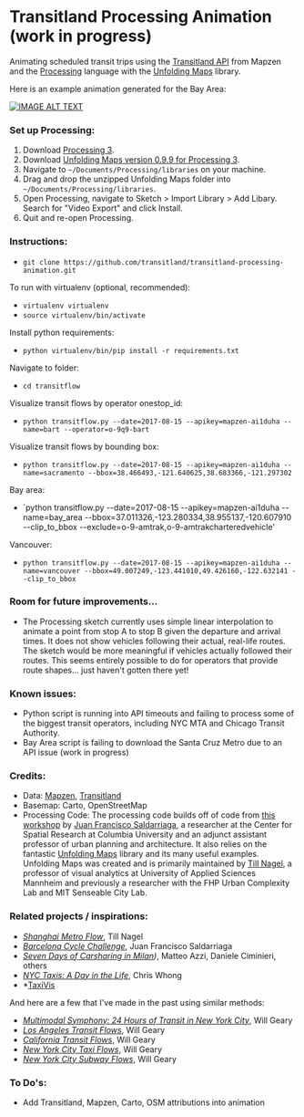 # Transitland Processing Animation (work in progress)
Animating scheduled transit trips using the [Transitland API](https://transit.land/) from Mapzen and the [Processing](https://processing.org/) language with the [Unfolding Maps](http://unfoldingmaps.org/) library.

Here is an example animation generated for the Bay Area:

[![IMAGE ALT TEXT](http://i.imgur.com/kkOxCil.png)](https://vimeo.com/226987064 "Transit Flow Map of San Francisco Bay Area")

### Set up Processing:
1. Download [Processing 3](https://processing.org/).
2. Download [Unfolding Maps version 0.9.9 for Processing 3](http://services.informatik.hs-mannheim.de/~nagel/GDV/Unfolding_for_processing_0.9.9beta.zip).
3. Navigate to `~/Documents/Processing/libraries` on your machine.
4. Drag and drop the unzipped Unfolding Maps folder into `~/Documents/Processing/libraries`.
5. Open Processing, navigate to Sketch > Import Library > Add Libary. Search for "Video Export" and click Install.
6. Quit and re-open Processing.

### Instructions:
- `git clone https://github.com/transitland/transitland-processing-animation.git`

To run with virtualenv (optional, recommended):
- `virtualenv virtualenv`
- `source virtualenv/bin/activate`

Install python requirements:
- `python virtualenv/bin/pip install -r requirements.txt`

Navigate to folder:
- `cd transitflow`

Visualize transit flows by operator onestop_id:
- `python transitflow.py --date=2017-08-15 --apikey=mapzen-ai1duha --name=bart --operator=o-9q9-bart`

Visualize transit flows by bounding box:
- `python transitflow.py --date=2017-08-15 --apikey=mapzen-ai1duha --name=sacramento --bbox=38.466493,-121.640625,38.683366,-121.297302`

Bay area:
- `python transitflow.py --date=2017-08-15 --apikey=mapzen-ai1duha --name=bay_area --bbox=37.011326,-123.280334,38.955137,-120.607910 --clip_to_bbox --exclude=o-9-amtrak,o-9-amtrakcharteredvehicle'

Vancouver:
- `python transitflow.py --date=2017-08-15 --apikey=mapzen-ai1duha --name=vancouver --bbox=49.007249,-123.441010,49.426160,-122.632141 --clip_to_bbox`

### Room for future improvements...
- The Processing sketch currently uses simple linear interpolation to animate a point from stop A to stop B given the departure and arrival times. It does not show vehicles following their actual, real-life routes. The sketch would be more meaningful if vehicles actually followed their routes. This seems entirely possible to do for operators that provide route shapes... just haven't gotten there yet!

### Known issues:
- Python script is running into API timeouts and failing to process some of the biggest transit operators, including NYC MTA and Chicago Transit Authority.
- Bay Area script is failing to download the Santa Cruz Metro due to an API issue (work in progress)

### Credits:
- Data: [Mapzen](https://mapzen.com/), [Transitland](https://transit.land/)
- Basemap: Carto, OpenStreetMap
- Processing Code: The processing code builds off of code from [this workshop](https://github.com/juanfrans-courses/DataScienceSocietyWorkshop) by [Juan Francisco Saldarriaga](http://juanfrans.com/), a researcher at the Center for Spatial Research at Columbia University and an adjunct assistant professor of urban planning and architecture. It also relies on the fantastic [Unfolding Maps](http://unfoldingmaps.org/) library and its many useful examples. Unfolding Maps was created and is primarily maintained by [Till Nagel](http://tillnagel.com/), a professor of visual analytics at University of Applied Sciences Mannheim and previously a researcher with the FHP Urban Complexity Lab and MIT Senseable City Lab.

### Related projects / inspirations:
- *[Shanghai Metro Flow](http://tillnagel.com/2013/12/shanghai-metro-flow/)*, Till Nagel
- *[Barcelona Cycle Challenge](http://juanfrans.com/projects/barcelonaCycleChallenge.html)*, Juan Francisco Saldarriaga
- *[Seven Days of Carsharing in Milan](http://labs.densitydesign.org/carsharing/))*, Matteo Azzi, Daniele Ciminieri, others
- *[NYC Taxis: A Day in the Life](http://chriswhong.github.io/nyctaxi/)*, Chris Whong
- *[TaxiVis](http://vgc.poly.edu/projects/taxivis/)

And here are a few that I've made in the past using similar methods:
- *[Multimodal Symphony: 24 Hours of Transit in New York City](https://vimeo.com/212484620)*, Will Geary
- *[Los Angeles Transit Flows](https://vimeo.com/227178693)*, Will Geary
- *[California Transit Flows](https://vimeo.com/227178693)*, Will Geary
- *[New York City Taxi Flows](https://vimeo.com/210264431)*, Will Geary
- *[New York City Subway Flows](https://vimeo.com/194378581)*, Will Geary


### To Do's:
- Add Transitland, Mapzen, Carto, OSM attributions into animation
